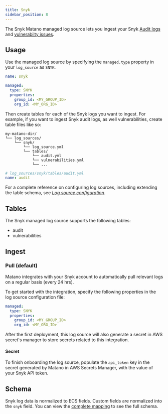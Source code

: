 ```yaml
---
title: Snyk
sidebar_position: 8
---
```


The Snyk Matano managed log source lets you ingest your Snyk [Audit logs](https://snyk.docs.apiary.io/#reference/audit-logs/get-list-of-issues) and [vulnerabilty issues](https://snyk.docs.apiary.io/#reference/reporting-api/issues/get-list-of-issues).

## Usage

Use the managed log source by specifying the `managed.type` property in your `log_source` as `SNYK`.

```yml
name: snyk

managed:
  type: SNYK
  properties:
    group_id: <MY_GROUP_ID>
    org_id: <MY_ORG_ID>
```

Then create tables for each of the Snyk logs you want to ingest. For example, if you want to ingest Snyk audit logs, as well vulnerabilities, create table files like so:

```
my-matano-dir/
└── log_sources/
    └── snyk/
        └── log_source.yml
        └── tables/
            └── audit.yml
            └── vulnerabilities.yml
            └── ...
```

```yml
# log_sources/snyk/tables/audit.yml
name: audit
```

For a complete reference on configuring log sources, including extending the table schema, see [_Log source configuration_](../configuration.md).

## Tables

The Snyk managed log source supports the following tables:

- audit
- vulnerabilities

## Ingest

### Pull (default)

Matano integrates with your Snyk account to automatically pull relevant logs on a regular basis (every 24 hrs).

To get started with the integration, specify the following properties in the log source configuration file:

```yml
managed:
  type: SNYK
  properties:
    group_id: <MY_GROUP_ID>
    org_id: <MY_ORG_ID>
```

After the first deployment, this log source will also generate a secret in AWS secret's manager to store secrets related to this integration.

#### Secret

To finish onboarding the log source, populate the `api_token` key in the secret generated by Matano in AWS Secrets Manager, with the value of your Snyk API token.

## Schema

Snyk log data is normalized to ECS fields. Custom fields are normalized into the `snyk` field. You can view the [complete mapping][1] to see the full schema.

[1]: https://github.com/matanolabs/matano/blob/main/data/managed/log_sources/snyk/tables/